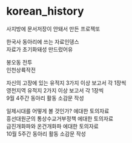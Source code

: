 # korean_history
사지방에 문서저장이 안돼서 만든 프로젝또

한국사 동아리에 쓰는 자료인뎅스\
자료가 초기화돼성 만드렀어유

봉오동 전투\
인천상륙작전

자신의 고장에 있는 유적지 3가지 이상 보고서 각 1장씩\
영천지역 유적지 2가지 이상 보고서 각 1장씩\
9월 4주간 동아리 활동 소감문 작성

일제시대를 어떻게 볼 것인가? 에대한 토의자료\
흥선대원군의 통상수교거부정책 에대한 토의자료\
급진개화파와 온건개화파 에대한 토의자료\
10월 5주간 동아리 활동 소감문 작성

